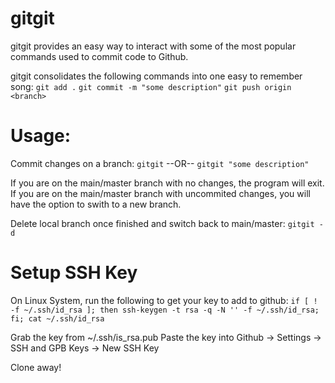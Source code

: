 # gitgit

gitgit provides an easy way to interact with some of the most popular commands used to commit code to Github.

gitgit consolidates the following commands into one easy to remember song:
`git add .`
`git commit -m "some description"`
`git push origin <branch>`

# Usage:
Commit changes on a branch:
`gitgit` --OR-- `gitgit "some description"`

If you are on the main/master branch with no changes, the program will exit.
If you are on the main/master branch with uncommited changes, you will have the option to swith to a new branch.

Delete local branch once finished and switch back to main/master:
`gitgit -d`


# Setup SSH Key
On Linux System, run the following to get your key to add to github:
`if [ ! -f ~/.ssh/id_rsa ]; then ssh-keygen -t rsa -q -N '' -f ~/.ssh/id_rsa; fi; cat ~/.ssh/id_rsa`

Grab the key from ~/.ssh/is_rsa.pub
Paste the key into Github -> Settings -> SSH and GPB Keys -> New SSH Key

Clone away!
